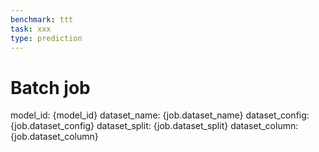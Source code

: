 ```yaml
---
benchmark: ttt
task: xxx
type: prediction
---
```


# Batch job

model_id: {model_id}
dataset_name: {job.dataset_name}
dataset_config: {job.dataset_config}
dataset_split: {job.dataset_split}
dataset_column: {job.dataset_column}